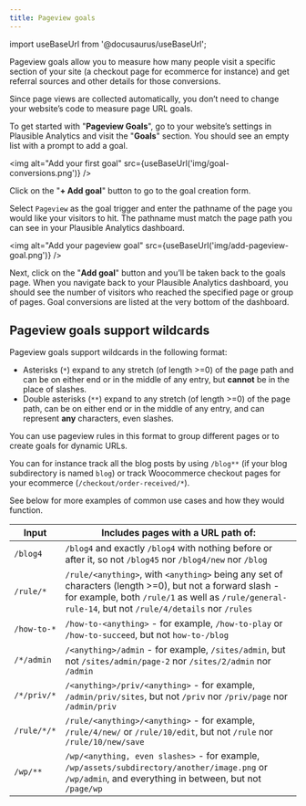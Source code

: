```yaml
---
title: Pageview goals
---
```


import useBaseUrl from '@docusaurus/useBaseUrl';

Pageview goals allow you to measure how many people visit a specific section of your site (a checkout page for ecommerce for instance) and get referral sources and other details for those conversions. 

Since page views are collected automatically, you don’t need to change your website’s code to measure page URL goals.

To get started with "**Pageview Goals**", go to your website’s settings in Plausible Analytics and visit the "**Goals**" section. You should see an empty list with a prompt to add a goal.

<img alt="Add your first goal" src={useBaseUrl('img/goal-conversions.png')} />

Click on the "**+ Add goal**" button to go to the goal creation form.

Select `Pageview` as the goal trigger and enter the pathname of the page you would like your visitors to hit. The pathname must match the page path you can see in your Plausible Analytics dashboard.

<img alt="Add your pageview goal" src={useBaseUrl('img/add-pageview-goal.png')} />

Next, click on the "**Add goal**" button and you’ll be taken back to the goals page. When you navigate back to your Plausible Analytics dashboard, you should see the number of visitors who reached the specified page or group of pages. Goal conversions are listed at the very bottom of the dashboard.

## Pageview goals support wildcards

Pageview goals support wildcards in the following format:

- Asterisks (`*`) expand to any stretch (of length >=0) of the page path and can be on either end or in the middle of any entry, but **cannot** be in the place of slashes.
- Double asterisks (`**`) expand to any stretch (of length >=0) of the page path, can be on either end or in the middle of any entry, and can represent **any** characters, even slashes.

You can use pageview rules in this format to group different pages or to create goals for dynamic URLs. 

You can for instance track all the blog posts by using `/blog**` (if your blog subdirectory is named `blog`) or track Woocommerce checkout pages for your ecommerce (`/checkout/order-received/*`). 

See below for more examples of common use cases and how they would function.

| Input | Includes pages with a URL path of: |
| ------------- | ------------- |
| `/blog4` | `/blog4` and exactly `/blog4` with nothing before or after it, so not `/blog45` nor `/blog4/new` nor `/blog` |
| `/rule/*` | `/rule/<anything>`, with `<anything>` being any set of characters (length >=0), but not a forward slash - for example, both `/rule/1` as well as `/rule/general-rule-14`, but not `/rule/4/details` nor `/rules` |
| `/how-to-*` | `/how-to-<anything>` - for example, `/how-to-play` or `/how-to-succeed`, but not `how-to-/blog` |
| `/*/admin` | `/<anything>/admin` - for example, `/sites/admin`, but not `/sites/admin/page-2` nor `/sites/2/admin` nor `/admin` |
| `/*/priv/*` | `/<anything>/priv/<anything>` - for example, `/admin/priv/sites`, but not `/priv` nor `/priv/page` nor `/admin/priv` |
| `/rule/*/*` | `/rule/<anything>/<anything>` - for example, `/rule/4/new/` or `/rule/10/edit`, but not `/rule` nor `/rule/10/new/save` |
| `/wp/**` | `/wp/<anything, even slashes>` - for example, `/wp/assets/subdirectory/another/image.png` or `/wp/admin`, and everything in between, but not `/page/wp`

<br />
